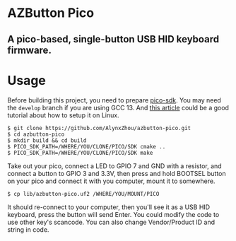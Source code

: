 AZButton Pico
=============

A pico-based, single-button USB HID keyboard firmware.
------------------------------------------------------

# Usage

Before building this project, you need to prepare [pico-sdk](https://github.com/raspberrypi/pico-sdk/). You may need the `develop` branch if you are using GCC 13. And [this article](https://wellys.com/posts/rp2040_c_linux/) could be a good tutorial about how to setup it on Linux.

```
$ git clone https://github.com/AlynxZhou/azbutton-pico.git
$ cd azbutton-pico
$ mkdir build && cd build
$ PICO_SDK_PATH=/WHERE/YOU/CLONE/PICO/SDK cmake ..
$ PICO_SDK_PATH=/WHERE/YOU/CLONE/PICO/SDK make
```

Take out your pico, connect a LED to GPIO 7 and GND with a resistor, and connect a button to GPIO 3 and 3.3V, then press and hold BOOTSEL button on your pico and connect it with you computer, mount it to somewhere.

```
$ cp lib/azbutton-pico.uf2 /WHERE/YOU/MOUNT/PICO
```

It should re-connect to your computer, then you'll see it as a USB HID keyboard, press the button will send Enter. You could modify the code to use other key's scancode. You can also change Vendor/Product ID and string in code.

